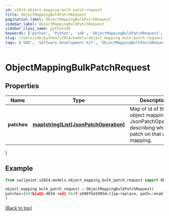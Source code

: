 ```yaml
---
id: v2024-object-mapping-bulk-patch-request
title: ObjectMappingBulkPatchRequest
pagination_label: ObjectMappingBulkPatchRequest
sidebar_label: ObjectMappingBulkPatchRequest
sidebar_class_name: pythonsdk
keywords: ['python', 'Python', 'sdk', 'ObjectMappingBulkPatchRequest', 'V2024ObjectMappingBulkPatchRequest'] 
slug: /tools/sdk/python/v2024/models/object-mapping-bulk-patch-request
tags: ['SDK', 'Software Development Kit', 'ObjectMappingBulkPatchRequest', 'V2024ObjectMappingBulkPatchRequest']
---
```


# ObjectMappingBulkPatchRequest


## Properties

Name | Type | Description | Notes
------------ | ------------- | ------------- | -------------
**patches** | [**map[string]List[JsonPatchOperation]**](list) | Map of id of the object mapping to a JsonPatchOperation describing what to patch on that object mapping. | [required]
}

## Example

```python
from sailpoint.v2024.models.object_mapping_bulk_patch_request import ObjectMappingBulkPatchRequest

object_mapping_bulk_patch_request = ObjectMappingBulkPatchRequest(
patches={603b1a61-d03d-4ed1-864f-a508fbd1995d=[{op=replace, path=/enabled, value=true}], 00bece34-f50d-4227-8878-76f620b5a971=[{op=replace, path=/targetValue, value=New Target Value}]}
)

```
[[Back to top]](#) 

